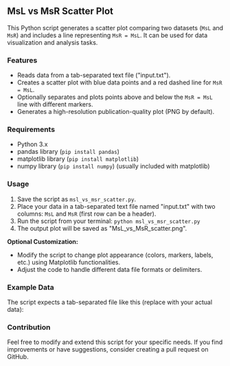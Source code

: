 ## MsL vs MsR Scatter Plot

This Python script generates a scatter plot comparing two datasets (`MsL` and `MsR`) and includes a line representing `MsR = MsL`. It can be used for data visualization and analysis tasks.

### Features

* Reads data from a tab-separated text file ("input.txt").
* Creates a scatter plot with blue data points and a red dashed line for `MsR = MsL`.
* Optionally separates and plots points above and below the `MsR = MsL` line with different markers.
* Generates a high-resolution publication-quality plot (PNG by default).

### Requirements

* Python 3.x
* pandas library (`pip install pandas`)
* matplotlib library (`pip install matplotlib`)
* numpy library (`pip install numpy`) (usually included with matplotlib)

### Usage

1. Save the script as `msl_vs_msr_scatter.py`.
2. Place your data in a tab-separated text file named "input.txt" with two columns: `MsL` and `MsR` (first row can be a header).
3. Run the script from your terminal: `python msl_vs_msr_scatter.py`
4. The output plot will be saved as "MsL_vs_MsR_scatter.png".

**Optional Customization:**

* Modify the script to change plot appearance (colors, markers, labels, etc.) using Matplotlib functionalities.
* Adjust the code to handle different data file formats or delimiters.

### Example Data

The script expects a tab-separated file like this (replace with your actual data):
### Contribution

Feel free to modify and extend this script for your specific needs. If you find improvements or have suggestions, consider creating a pull request on GitHub.

